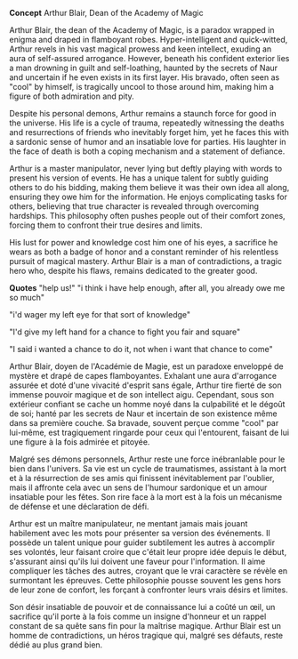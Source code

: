 **Concept**
Arthur Blair, Dean of the Academy of Magic

Arthur Blair, the dean of the Academy of Magic, is a paradox wrapped in enigma and draped in flamboyant robes. Hyper-intelligent and quick-witted, Arthur revels in his vast magical prowess and keen intellect, exuding an aura of self-assured arrogance. However, beneath his confident exterior lies a man drowning in guilt and self-loathing, haunted by the secrets of Naur and uncertain if he even exists in its first layer. His bravado, often seen as "cool" by himself, is tragically uncool to those around him, making him a figure of both admiration and pity.

Despite his personal demons, Arthur remains a staunch force for good in the universe. His life is a cycle of trauma, repeatedly witnessing the deaths and resurrections of friends who inevitably forget him, yet he faces this with a sardonic sense of humor and an insatiable love for parties. His laughter in the face of death is both a coping mechanism and a statement of defiance.

Arthur is a master manipulator, never lying but deftly playing with words to present his version of events. He has a unique talent for subtly guiding others to do his bidding, making them believe it was their own idea all along, ensuring they owe him for the information. He enjoys complicating tasks for others, believing that true character is revealed through overcoming hardships. This philosophy often pushes people out of their comfort zones, forcing them to confront their true desires and limits.

His lust for power and knowledge cost him one of his eyes, a sacrifice he wears as both a badge of honor and a constant reminder of his relentless pursuit of magical mastery. Arthur Blair is a man of contradictions, a tragic hero who, despite his flaws, remains dedicated to the greater good.

**Quotes**
"help us!"
"i think i have help enough, after all, you already owe me so much"

"i'd wager my left eye for that sort of knowledge"

"I'd give my left hand for a chance to fight you fair and square"

"I said i wanted a chance to do it, not when i want that chance to come"


Arthur Blair, doyen de l'Académie de Magie, est un paradoxe enveloppé de mystère et drapé de capes flamboyantes. Exhalant une aura d'arrogance assurée et doté d'une vivacité d'esprit sans égale, Arthur tire fierté de son immense pouvoir magique et de son intellect aigu. Cependant, sous son extérieur confiant se cache un homme noyé dans la culpabilité et le dégoût de soi; hanté par les secrets de Naur et incertain de son existence même dans sa première couche. Sa bravade, souvent perçue comme "cool" par lui-même, est tragiquement ringarde pour ceux qui l'entourent, faisant de lui une figure à la fois admirée et pitoyée.

Malgré ses démons personnels, Arthur reste une force inébranlable pour le bien dans l'univers. Sa vie est un cycle de traumatismes, assistant à la mort et à la résurrection de ses amis qui finissent inévitablement par l'oublier, mais il affronte cela avec un sens de l'humour sardonique et un amour insatiable pour les fêtes. Son rire face à la mort est à la fois un mécanisme de défense et une déclaration de défi.

Arthur est un maître manipulateur, ne mentant jamais mais jouant habilement avec les mots pour présenter sa version des événements. Il possède un talent unique pour guider subtilement les autres à accomplir ses volontés, leur faisant croire que c'était leur propre idée depuis le début, s'assurant ainsi qu'ils lui doivent une faveur pour l'information. Il aime compliquer les tâches des autres, croyant que le vrai caractère se révèle en surmontant les épreuves. Cette philosophie pousse souvent les gens hors de leur zone de confort, les forçant à confronter leurs vrais désirs et limites.

Son désir insatiable de pouvoir et de connaissance lui a coûté un œil, un sacrifice qu'il porte à la fois comme un insigne d'honneur et un rappel constant de sa quête sans fin pour la maîtrise magique. Arthur Blair est un homme de contradictions, un héros tragique qui, malgré ses défauts, reste dédié au plus grand bien.